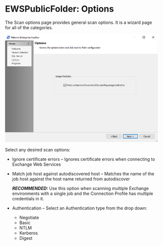 # EWSPublicFolder: Options

The Scan options page provides general scan options. It is a wizard page for all of the categories.

![options](/static/img/product_docs/accessanalyzer/accessanalyzer/enterpriseauditor/install/application/options.png)

Select any desired scan options:

- Ignore certificate errors – Ignores certificate errors when connecting to Exchange Web Services
- Match job host against autodiscovered host – Matches the name of the job host against the host name returned from autodiscover

  ___RECOMMENDED:___ Use this option when scanning multiple Exchange environments with a single job and the Connection Profile has multiple credentials in it.
- Authentication – Select an Authentication type from the drop down:

  - Negotiate
  - Basic
  - NTLM
  - Kerberos
  - Digest
